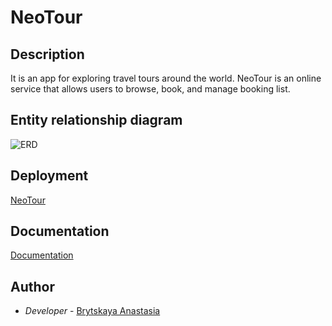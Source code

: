 # NeoTour

## Description

It is an app for exploring travel tours around the world. NeoTour is an online service that allows users to browse,
book, and manage booking list.

## Entity relationship diagram

![ERD](https://github.com/nastenka-ooops/NeoTour/blob/main/diagrams/ERD.png)

## Deployment

[NeoTour](https://neotour-production-392c.up.railway.app/)

## Documentation

[Documentation](https://neotour-production-392c.up.railway.app/swagger-ui/index.html)

## Author

- *Developer* - [Brytskaya Anastasia](https://github.com/nastenka-ooops)
